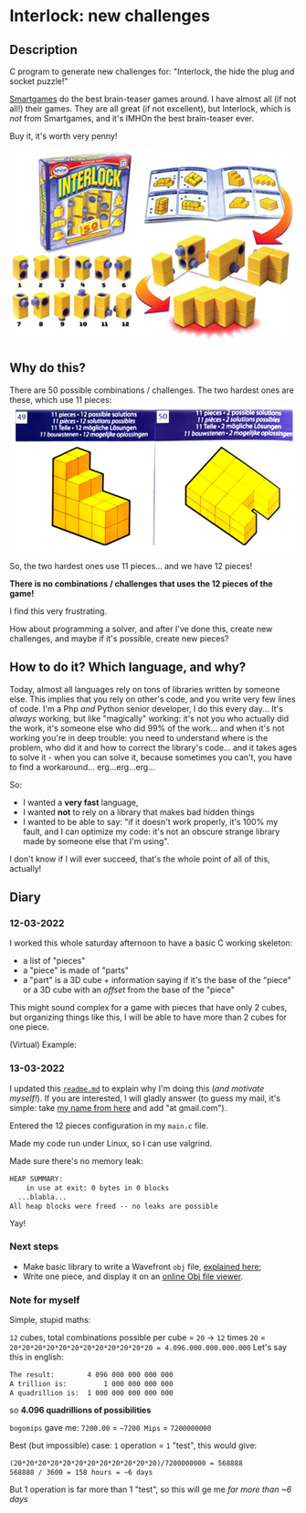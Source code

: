 # Interlock: new challenges

## Description
C program to generate new challenges for:
"Interlock, the hide the plug and socket puzzle!"

[Smartgames](https://www.smartgames.eu/) do the best brain-teaser games around. 
I have almost all (if not all!) their games.
They are all great (if not excellent), but Interlock, which
is *not* from Smartgames, and it's IMHOn the best brain-teaser ever. 

Buy it, it's worth very penny!

![Interlock, the hide the plug and socket puzzle!](img/interlock-game.png)


## Why do this?
There are 50 possible combinations / challenges.
The two hardest ones are these, which use 11 pieces:
![Interlock, the hide the plug and socket puzzle!](img/manual-solution-49-and-50.png)

So, the two hardest ones use 11 pieces... and we have 12 pieces!

**There is no combinations / challenges that uses the 12 pieces of the game!**

I find this very frustrating.

How about programming a solver, and after I've done this, create new challenges, and
maybe if it's possible, create new pieces?

## How to do it? Which language, and why?

Today, almost all languages rely on tons of libraries written by someone else.
This implies that you rely on other's code, and you write very few lines of code.
I'm a Php *and* Python senior developer, I do this every day... 
It's *always* working, but like "magically" working: it's not you who actually
did the work, it's someone else who did 99% of the work... and when it's not
working you're in deep trouble: you need to understand where is the problem,
who did it and how to correct the library's code... and it takes ages to solve it -
when you can solve it, because sometimes you can't, you have to find a workaround...
erg...erg...erg...

So: 

- I wanted a **very fast** language,
- I wanted **not** to rely on a library that makes bad hidden things
- I wanted to be able to say: "if it doesn't work properly, it's 100% my fault, 
and I can optimize my code: it's not an obscure strange library made by someone else 
that I'm using". 

I don't know if I will ever succeed, that's the whole point of all of this, actually!

## Diary

### 12-03-2022
I worked this whole saturday afternoon to have a basic C working skeleton:
- a list of "pieces"
- a "piece" is made of "parts"
- a "part" is a 3D cube + information saying if it's the base of the "piece"
or a 3D cube with an *offset* from the base of the "piece"

This might sound complex for a game with pieces that have only 2 cubes,
but organizing things like this, I will be able to have more than 2 cubes for one
piece.

(Virtual) Example:

### 13-03-2022
I updated this [`readme.md`](./readme.md) to explain why I'm doing this (*and motivate
myself!*). If you are interested, I will gladly answer (to guess my mail, it's
simple: take [my name from here](https://github.com/olivierpons/) and add
"at gmail.com").

Entered the 12 pieces configuration in my `main.c` file.

Made my code run under Linux, so I can use valgrind.

Made sure there's no memory leak:

```
HEAP SUMMARY:
    in use at exit: 0 bytes in 0 blocks
  ...blabla...
All heap blocks were freed -- no leaks are possible
```
Yay!

### Next steps
- Make basic library to write a Wavefront `obj` file,
  [explained here](https://en.wikipedia.org/wiki/Wavefront_.obj_file);
- Write one piece, and display it on an
  [online Obj file viewer](https://www.google.com/search?q=online+obj+viewer).

### Note for myself

Simple, stupid maths:

`12` cubes, total combinations possible per cube = `20` -> `12` times `20`
= `20*20*20*20*20*20*20*20*20*20*20*20 = 4.096.000.000.000.000`
Let's say this in english:
```
The result:        4 096 000 000 000 000
A trillion is:         1 000 000 000 000
A quadrillion is:  1 000 000 000 000 000
```
so **4.096 quadrillions of possibilities**

`bogomips` gave me: `7200.00` =  `~7200 Mips` = `7200000000`

Best (but impossible) case: `1` operation = `1` "test", this would give:

```
(20*20*20*20*20*20*20*20*20*20*20*20)/7200000000 = 568888
568888 / 3600 = 158 hours = ~6 days
```

But 1 operation is far more than 1 "test", so this will ge me
*far more than ~6 days*
